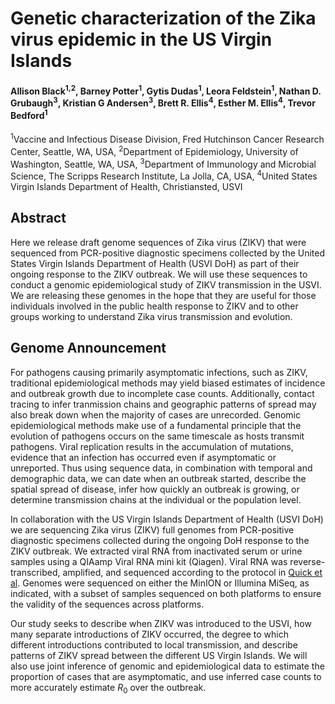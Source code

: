 # Genetic characterization of the Zika virus epidemic in the US Virgin Islands

#### Allison Black<sup>1,2</sup>, Barney Potter<sup>1</sup>, Gytis Dudas<sup>1</sup>, Leora Feldstein<sup>1</sup>, Nathan D. Grubaugh<sup>3</sup>, Kristian G Andersen<sup>3</sup>, Brett R. Ellis<sup>4</sup>, Esther M. Ellis<sup>4</sup>, Trevor Bedford<sup>1</sup>

<sup>1</sup>Vaccine and Infectious Disease Division, Fred Hutchinson Cancer Research Center, Seattle, WA, USA, <sup>2</sup>Department of Epidemiology, University of Washington, Seattle, WA, USA, <sup>3</sup>Department of Immunology and Microbial Science, The Scripps Research Institute, La Jolla, CA, USA, <sup>4</sup>United States Virgin Islands Department of Health, Christiansted, USVI

## Abstract

Here we release draft genome sequences of Zika virus (ZIKV) that were sequenced from PCR-positive diagnostic specimens collected by the United States Virgin Islands Department of Health (USVI DoH) as part of their ongoing response to the ZIKV outbreak. We will use these sequences to conduct a genomic epidemiological study of ZIKV transmission in the USVI. We are releasing these genomes in the hope that they are useful for those individuals involved in the public health response to ZIKV and to other groups working to understand Zika virus transmission and evolution.

## Genome Announcement

For pathogens causing primarily asymptomatic infections, such as ZIKV, traditional epidemiological methods may yield biased estimates of incidence and outbreak growth due to incomplete case counts. Additionally, contact tracing to infer tranmission chains and geographic patterns of spread may also break down when the majority of cases are unrecorded. Genomic epidemiological methods make use of a fundamental principle that the evolution of pathogens occurs on the same timescale as hosts transmit pathogens. Viral replication results in the accumulation of mutations, evidence that an infection has occurred even if asymptomatic or unreported. Thus using sequence data, in combination with temporal and demographic data, we can date when an outbreak started, describe the spatial spread of disease, infer how quickly an outbreak is growing, or determine transmission chains at the individual or the population level.

In collaboration with the US Virgin Islands Department of Health (USVI DoH) we are sequencing Zika virus (ZIKV) full genomes from PCR-positive diagnostic specimens collected during the ongoing DoH response to the ZIKV outbreak. We extracted viral RNA from inactivated serum or urine samples using a QIAamp Viral RNA mini kit (Qiagen). Viral RNA was reverse-transcribed, amplified, and sequenced according to the protocol in [Quick et al](http://biorxiv.org/content/biorxiv/early/2017/01/09/098913.full.pdf). Genomes were sequenced on either the MinION or Illumina MiSeq, as indicated, with a subset of samples sequenced on both platforms to ensure the validity of the sequences across platforms.

Our study seeks to describe when ZIKV was introduced to the USVI, how many separate introductions of ZIKV occurred, the degree to which different introductions contributed to local transmission, and describe patterns of ZIKV spread between the different US Virgin Islands. We will also use joint inference of genomic and epidemiological data to estimate the proportion of cases that are asymptomatic, and use inferred case counts to more accurately estimate *R*<sub>0</sub> over the outbreak.
